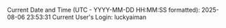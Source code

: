 Current Date and Time (UTC - YYYY-MM-DD HH:MM:SS formatted): 2025-08-06 23:53:31
Current User's Login: luckyaiman
